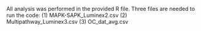 All analysis was performed in the provided R file. 
Three files are needed to run the code:
(1) MAPK-SAPK_Luminex2.csv
(2) Multipathway_Luminex3.csv
(3) OC_dat_avg.csv
